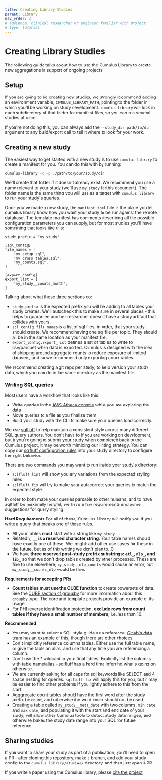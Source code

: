 ```yaml
---
title: Creating Library Studies
parent: Library
nav_order: 3
# audience: clinical researcher or engineer familiar with project
# type: tutorial
---
```


# Creating Library Studies

The following guide talks about how to use the Cumulus Library to create new
aggregations in support of ongoing projects.

## Setup

If you are going to be creating new studies, we strongly recommend adding an
environment variable, `CUMULUS_LIBRARY_PATH`, pointing to the folder in which 
you'll be working on study development. `cumulus-library` will look in each 
subdirectory of that folder for manifest files, so you can run several studies
at once. 

If you're not doing this, you can always add the `--study_dir path/to/dir` argument
to any build/export call to tell it where to look for your work.

## Creating a new study

The easiest way to get started with a new study is to use `cumulus-library` to
create a manifest for you. You can do this with by running:
```bash
cumulus-library -c -p ./path/to/your/study/dir
```
We'll create that folder if it doesn't already exist. We recommend you use a name
relevant to your study (we'll use `my_study` forthis document). The folder name is
the same thing you will use as a target with `cumulus_library` to run your study's
queries.

Once you've made a new study, the `manifest.toml` fiile is the place you let cumulus
library know how you want your study to be run against the remote database. The
template manifest has comments describing all the possible configuration parameters
you can supply, but for most studies you'll have something that looks like this:

```
study_prefix = "my_study"

[sql_config]
file_names = [
    "my_setup.sql",
    "my_cross_tables.sql",
    "my_counts.sql",
]

[export_config]
export_list = [
    "my_study__counts_month",
]
```

Talking about what these three sections do:
  - `study_prefix` is the expected prefix you will be adding to all tables your
  study creates. We'll autocheck this to make sure in several places - this helps
  to guarantee another researcher doesn't have a study artifact that collides
  with yours.
  - `sql_config.file_names` is a list of sql files, in order, that your study should
  create. We recommend having one sql file per topic. They should all be in the same
  location as your manifest file.
  - `export_config.export_list` defines a list of tables to write to csv/parquet when
  data is exported. Cumulus is designed with the idea of shipping around aggregate
  counts to reduce exposure of limited datasets, and so we recommend only exporting
  count tables.

We recommend creating a git repo per study, to help version your study data, which
you can do in the same directory as the manifest file.

### Writing SQL queries

Most users have a workflow that looks like this:
  - Write queries in the [AWS Athena console](https://aws.amazon.com/athena/) while
  you are exploring the data
  - Move queries to a file as you finalize them
  - Build your study with the CLI to make sure your queries load correctly.

We use [sqlfluff](https://github.com/sqlfluff/sqlfluff) to help maintain a consistent
style across many different SQL query authors. You don't have to if you are working
on development, but if you're going to submit your study when completed back to
the Cumulus project, it may be worth mimicing our linting strategy. You can copy our 
[sqlfluff configuration rules](https://github.com/smart-on-fhir/cumulus-library-core/blob/main/pyproject.toml)
into your study directory to configure the right behavior.

There are two commands you may want to run inside your study's directory:
  - `sqlfluff lint` will show you any variations from the expected styling rules
  - `sqlfluff fix` will try to make your autocorrect your queries to match the
  expected style

In order to both make your queries parsable to other humans, and to have sqlfluff
be maximally helpful, we have a few requirements and some suggestions for query
styling.

**Hard Requirements**
  For all of these, Cumulus Library will notify you if you write a query that breaks
  one of these rules.
  - All your tables **must** start with a string like `my_study__`. 
  - Relatedly, **`__` is a reserved character string**. Your table names should have
  exactly one of these. We :might: add other use cases for these in the future,
  but as of this writing we don't plan to. C
  - We have **three reserved post-study prefrix substrings: `etl_`,  `nlp_`, and 
  `lib_`** so that we don't drop tables created by other processes. These are fine
  to use elsewhere; `my_study__nlp_counts` would cause an error, but 
  `my_study__counts_nlp` would be fine.

**Requirements for accepting PRs**
 - **Count tables must use the CUBE function** to create powersets of data. See the
  [CUBE section of groupby](https://prestodb.io/docs/current/sql/select.html#group-by-clause)
  for more information about this `groupby` type. The core and template projects
  provide an example of its usage.
  - For PHI reverse identification protection, **exclude rows from count tables if
  they have a small number of members**, i.e. less than 10.

**Recommended**
  - You may want to select a SQL style guide as a reference.
  [Gitlab's data team](https://about.gitlab.com/handbook/business-technology/data-team/platform/sql-style-guide/)
  has an example of this, though there are other choices.
  - Don't implicitly reference columns tables. Either use the full table name,
  or give the table an alias, and use that any time you are referencing a column.
  - Don't use the * wildcard in your final tables. Explicitly list the columns
  with table name/alias - sqlfluff has a hard time inferring what's going on otherwise.
  - We are currently asking for all caps for sql keywords like SELECT and 4 space
  nesting for queries. `sqlfluff fix` will apply this for you, but it may be easier
  to find other problems if you lightly adhere to this from the start.
  - Agggregate count tables should have the first word after the study prefix be
  `count`, and otherwise the word `count` should not be used.
  - Creating a table called `my_study__meta_date` with two columns, `min date` and
  `max date`, and populating it with the start and end date of your study, will
  allow other Cumulus tools to detect study date ranges, and otherwise bakes the
  study date range into your SQL for future reference.

## Sharing studies

If you want to share your study as part of a publication, you'll need to open a PR - 
after cloning this repository, make a branch, and add your study config to the
`cumulus_library/studies/` directory, and then just open a PR. 

If you write a paper using the Cumulus library, please 
[cite the project](https://smarthealthit.org/cumulus-a-universal-sidecar-for-a-smart-learning-healthcare-system/)